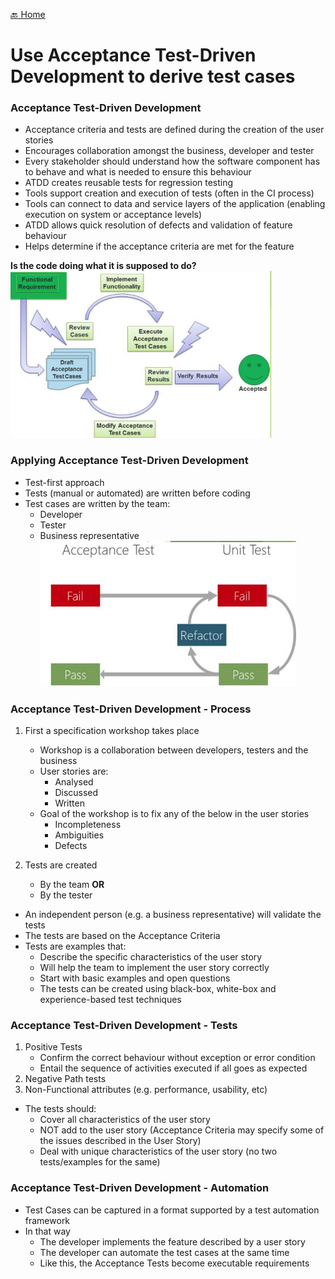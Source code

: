 [🔙 Home](../home.md)

# Use Acceptance Test-Driven Development to derive test cases
### Acceptance Test-Driven Development
* Acceptance criteria and tests are defined during the creation of the user stories
* Encourages collaboration amongst the business, developer and tester
* Every stakeholder should understand how the software component has to behave and what is needed to ensure this behaviour
* ATDD creates reusable tests for regression testing
* Tools support creation and execution of tests (often in the CI process)
* Tools can connect to data and service layers of the application (enabling execution on system or acceptance levels)
* ATDD allows quick resolution of defects and validation of feature behaviour
* Helps determine if the acceptance criteria are met for the feature

**Is the code doing what it is supposed to do?**
![image15.png](assets/image15.png)

### Applying Acceptance Test-Driven Development 
* Test-first approach
* Tests (manual or automated) are written before coding
* Test cases are written by the team:
  * Developer
  * Tester
  * Business representative
![image16.png](assets/image16.png)

### Acceptance Test-Driven Development - Process
1. First a specification workshop takes place
   * Workshop is a collaboration between developers, testers and the business
   * User stories are:
     * Analysed 
     * Discussed 
     * Written
   * Goal of the workshop is to fix any of the below in the user stories
     * Incompleteness
     * Ambiguities
     * Defects
     
2. Tests are created
      * By the team
          **OR**
      * By the tester
* An independent person (e.g. a business representative) will validate the tests
* The tests are based on the Acceptance Criteria
* Tests are examples that:
  * Describe the specific characteristics of the user story
  * Will help the team to implement the user story correctly
  * Start with basic examples and open questions
  * The tests can be created using black-box, white-box and experience-based test techniques

### Acceptance Test-Driven Development - Tests

1. Positive Tests
   * Confirm the correct behaviour without exception or error condition
   * Entail the sequence of activities executed if all goes as expected
2. Negative Path tests
3. Non-Functional attributes (e.g. performance, usability, etc)
* The tests should:
  * Cover all characteristics of the user story
  * NOT add to the user story (Acceptance Criteria may specify some of the issues described in the User Story)
  * Deal with unique characteristics of the user story (no two tests/examples for the same)

### Acceptance Test-Driven Development - Automation
* Test Cases can be captured in a format supported by a test automation framework
* In that way
  * The developer implements the feature described by a user story
  * The developer can automate the test cases at the same time
  * Like this, the Acceptance Tests become executable requirements